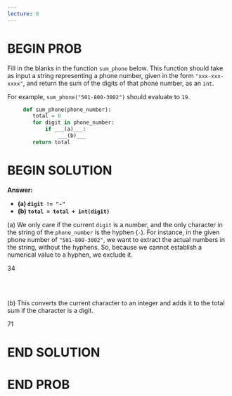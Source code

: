 ```yaml
---
lecture: 8
---
```


# BEGIN PROB

Fill in the blanks in the function `sum_phone` below. This function
should take as input a string representing a phone number, given in the
form `"xxx-xxx-xxxx"`, and return the sum of the digits of that phone
number, as an `int`.

For example, `sum_phone("501-800-3002")` should evaluate to `19`.


```py
     def sum_phone(phone_number):
        total = 0
        for digit in phone_number:
            if ___(a)___:
                ___(b)___ 
        return total
```

# BEGIN SOLUTION

**Answer:** 

- **\(a\) `digit != "-"`**
- **\(b\) `total = total + int(digit)`**

(a) We only care if the current `digit` is a number, and the only character in the string of the `phone_number` is the hyphen (`-`). For instance, in the given phone number of `"501-800-3002"`, we want to extract the actual numbers in the string, without the hyphens. So, because we cannot establish a numerical value to a hyphen, we exclude it.

<average>34</average>

<br><br>

(b) This converts the current character to an integer and adds it to the total sum if the character is a digit.

<average>71</average>

# END SOLUTION

# END PROB